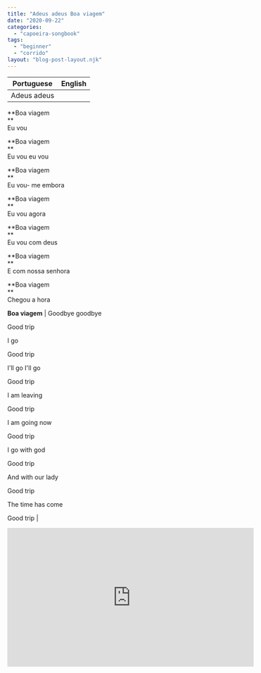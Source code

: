 ```yaml
---
title: "Adeus adeus Boa viagem"
date: "2020-09-22"
categories: 
  - "capoeira-songbook"
tags: 
  - "beginner"
  - "corrido"
layout: "blog-post-layout.njk"
---
```


| Portuguese | English |
| --- | --- |
| Adeus adeus  
  
**Boa viagem  
**  
Eu vou  
  
**Boa viagem  
**  
Eu vou eu vou  
  
**Boa viagem  
**  
Eu vou- me embora  
  
**Boa viagem  
**  
Eu vou agora  
  
**Boa viagem  
**  
Eu vou com deus  
  
**Boa viagem  
**  
E com nossa senhora  
  
**Boa viagem  
**  
Chegou a hora  
  
**Boa viagem** | Goodbye goodbye  
  
Good trip  
  
I go  
  
Good trip  
  
I'll go I'll go  
  
Good trip  
  
I am leaving  
  
Good trip  
  
I am going now  
  
Good trip  
  
I go with god  
  
Good trip  
  
And with our lady  
  
Good trip  
  
The time has come  
  
Good trip |

<iframe width="560" height="315" src="https://www.youtube.com/embed/fNk3m-Gxbhg" title="YouTube video player" frameborder="0" allow="accelerometer; autoplay; clipboard-write; encrypted-media; gyroscope; picture-in-picture" allowfullscreen></iframe>
